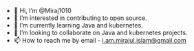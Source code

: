 - 👋 Hi, I’m @Miraj1010
- 👀 I’m interested in contributing to open source.
- 🌱 I’m currently learning Java and kubernetes.
- 💞️ I’m looking to collaborate on Java and kubernetes projects.
- 📫 How to reach me by email - i.am.mirajul.islam@gmail.com

<!---
Miraj1010/Miraj1010 is a ✨ special ✨ repository because its `README.md` (this file) appears on your GitHub profile.
You can click the Preview link to take a look at your changes.
--->
